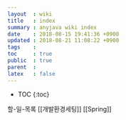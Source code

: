 ```yaml
---
layout  : wiki
title   : index
summary : anyjava wiki index 
date    : 2018-08-15 19:41:36 +0900
updated : 2018-08-21 11:08:22 +0900
tags    :
toc     : true
public  : true
parent  :
latex   : false
---
```

* TOC
{:toc}

할-일-목록
[[개발환경세팅]]
[[Spring]]

